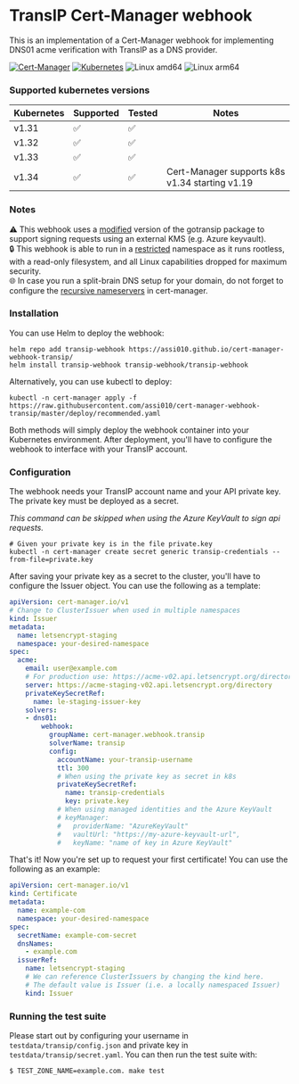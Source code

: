 # TransIP Cert-Manager webhook

This is an implementation of a Cert-Manager webhook for implementing DNS01 acme verification with TransIP as a DNS provider.

[![Cert-Manager](https://img.shields.io/badge/Cert_manager-1.19.1-brightgreen)](https://cert-manager.io/docs/)
[![Kubernetes](https://img.shields.io/badge/Kubernetes-1.34.1-brightgreen)](https://kubernetes.io/docs/home/)
![Linux amd64](https://img.shields.io/badge/Linux-amd64-blue)
![Linux arm64](https://img.shields.io/badge/Linux-arm64-blue)

### Supported kubernetes versions

| Kubernetes | Supported | Tested | Notes                                          |
|------------|-----------|--------|------------------------------------------------|
| v1.31      | ✅         | ✅      |                                                |
| v1.32      | ✅         | ✅      |                                                |
| v1.33      | ✅         | ✅      |                                                |
| v1.34      | ✅         | ✅      | Cert-Manager supports k8s v1.34 starting v1.19 |


### Notes
⚠️ This webhook uses a [modified](https://github.com/assi010/gotransip) version of the gotransip package to support signing requests using an external KMS (e.g. Azure keyvault).\
🔒 This webhook is able to run in a [restricted](https://kubernetes.io/docs/concepts/security/pod-security-standards/) namespace as it runs rootless, with a read-only filesystem, and all Linux capabilities dropped for maximum security.\
🌐 In case you run a split-brain DNS setup for your domain, do not forget to configure the [recursive nameservers](https://cert-manager.io/docs/configuration/acme/dns01/#setting-nameservers-for-dns01-self-check) in cert-manager.

### Installation

You can use Helm to deploy the webhook:

```shell script
helm repo add transip-webhook https://assi010.github.io/cert-manager-webhook-transip/
helm install transip-webhook transip-webhook/transip-webhook
```

Alternatively, you can use kubectl to deploy:

```shell script
kubectl -n cert-manager apply -f https://raw.githubusercontent.com/assi010/cert-manager-webhook-transip/master/deploy/recommended.yaml
```

Both methods will simply deploy the webhook container into your Kubernetes environment. After deployment, you'll have to configure the webhook to interface with your TransIP account.

### Configuration

The webhook needs your TransIP account name and your API private key. The private key must be deployed as a secret.

_This command can be skipped when using the Azure KeyVault to sign api requests._

```shell script
# Given your private key is in the file private.key
kubectl -n cert-manager create secret generic transip-credentials --from-file=private.key
```

After saving your private key as a secret to the cluster, you'll have to configure the Issuer object. You can use the following as a template:
```yaml
apiVersion: cert-manager.io/v1
# Change to ClusterIssuer when used in multiple namespaces
kind: Issuer 
metadata:
  name: letsencrypt-staging
  namespace: your-desired-namespace
spec:
  acme:
    email: user@example.com
    # For production use: https://acme-v02.api.letsencrypt.org/directory
    server: https://acme-staging-v02.api.letsencrypt.org/directory
    privateKeySecretRef:
      name: le-staging-issuer-key
    solvers:
    - dns01:
        webhook:
          groupName: cert-manager.webhook.transip
          solverName: transip
          config:
            accountName: your-transip-username
            ttl: 300
            # When using the private key as secret in k8s
            privateKeySecretRef:
              name: transip-credentials
              key: private.key
            # When using managed identities and the Azure KeyVault
            # keyManager:
            #   providerName: "AzureKeyVault"
            #   vaultUrl: "https://my-azure-keyvault-url",
            #   keyName: "name of key in Azure KeyVault"
```

That's it! Now you're set up to request your first certificate!
You can use the following as an example:

```yaml
apiVersion: cert-manager.io/v1
kind: Certificate
metadata:
  name: example-com
  namespace: your-desired-namespace
spec:
  secretName: example-com-secret
  dnsNames:
    - example.com
  issuerRef:
    name: letsencrypt-staging
    # We can reference ClusterIssuers by changing the kind here.
    # The default value is Issuer (i.e. a locally namespaced Issuer)
    kind: Issuer
```

### Running the test suite

Please start out by configuring your username in `testdata/transip/config.json` and private key in `testdata/transip/secret.yaml`. You can then run the test suite with:

```bash
$ TEST_ZONE_NAME=example.com. make test
```
